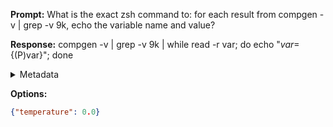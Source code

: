 **Prompt:**
What is the exact zsh command to: for each result from compgen -v | grep -v 9k, echo the variable name and value?


**Response:**
compgen -v | grep -v 9k | while read -r var; do echo "$var=${(P)var}"; done

<details><summary>Metadata</summary>

- Duration: 1144 ms
- Datetime: 2023-08-20T15:40:36.668305
- Model: gpt-3.5-turbo-0613

</details>

**Options:**
```json
{"temperature": 0.0}
```

